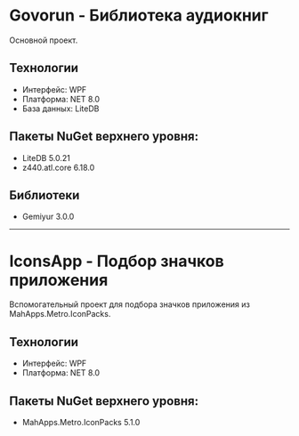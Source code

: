 # Govorun - Библиотека аудиокниг
Основной проект.

## Технологии
- Интерфейс: WPF
- Платформа: NET 8.0
- База данных: LiteDB

## Пакеты NuGet верхнего уровня:
- LiteDB 5.0.21
- z440.atl.core 6.18.0

## Библиотеки
- Gemiyur 3.0.0

---
# IconsApp - Подбор значков приложения
Вспомогательный проект для подбора значков приложения из MahApps.Metro.IconPacks.

## Технологии
- Интерфейс: WPF
- Платформа: NET 8.0

## Пакеты NuGet верхнего уровня:
- MahApps.Metro.IconPacks 5.1.0
